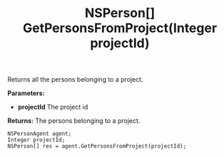 ﻿---
uid: crmscript_ref_NSPersonAgent_GetPersonsFromProject
title: NSPerson[] GetPersonsFromProject(Integer projectId)
intellisense: NSPersonAgent.GetPersonsFromProject
keywords: NSPersonAgent, GetPersonsFromProject
so.topic: reference
---

Returns all the persons belonging to a project.

**Parameters:**
 - **projectId** The project id

**Returns:** The persons belonging to a project.

```crmscript
NSPersonAgent agent;
Integer projectId;
NSPerson[] res = agent.GetPersonsFromProject(projectId);
```

